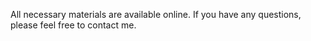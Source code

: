 All necessary materials are available online. If you have any questions, please feel free to contact me.
